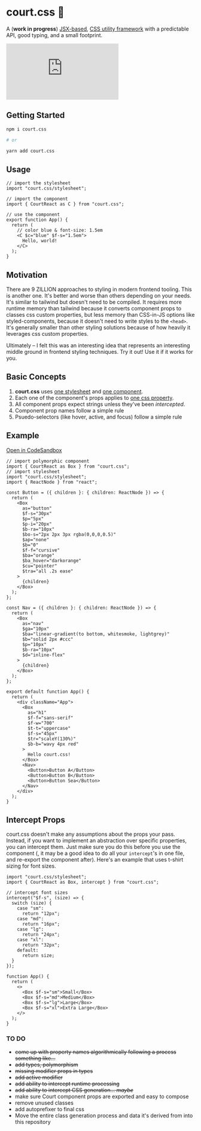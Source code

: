 # court.css 🏰

A (**work in progress**) <u>JSX-based</u>, <u>CSS utility framework</u> with a predictable API, good typing, and a small footprint.

![npm](https://img.shields.io/npm/v/court.css)

## Getting Started

```bash
npm i court.css

# or

yarn add court.css
```

## Usage

```tsx
// import the stylesheet
import "court.css/stylesheet";

// import the component
import { CourtReact as C } from "court.css";

// use the component
export function App() {
  return (
    // color blue & font-size: 1.5em
    <C $c="blue" $f-s="1.5em">
      Hello, world!
    </C>
  );
}
```

## Motivation

There are 9 ZILLION approaches to styling in modern frontend tooling. This is another one. It's better and worse than others depending on your needs. It's similar to tailwind but doesn't need to be compiled. It requires more runtime memory than tailwind because it converts component props to classes css custom properties, but less memory than CSS-in-JS options like styled-components, because it doesn't need to write styles to the `<head>`. It's generally smaller than other styling solutions because of how heavily it leverages css custom properties.

Ultimately – I felt this was an interesting idea that represents an interesting middle ground in frontend styling techniques. Try it out! Use it if it works for you.

## Basic Concepts

1. **court.css** uses <u>one stylesheet</u> and <u>one component</u>.
1. Each one of the component's props</u> applies to <u>one css property</u>.
1. All component props expect strings unless they've been _intercepted_.
1. Component prop names follow a simple rule
1. Psuedo-selectors (like hover, active, and focus) follow a simple rule

## Example

[Open in CodeSandbox](https://codesandbox.io/s/court-css-example-uudxu?file=/src/App.tsx)

```tsx
// import polymorphic component
import { CourtReact as Box } from "court.css";
// import stylesheet
import "court.css/stylesheet";
import { ReactNode } from "react";

const Button = ({ children }: { children: ReactNode }) => {
  return (
    <Box
      as="button"
      $f-s="30px"
      $p="5px"
      $p-i="20px"
      $b-ra="10px"
      $bo-s="2px 2px 3px rgba(0,0,0,0.5)"
      $ap="none"
      $b="0"
      $f-f="cursive"
      $ba="orange"
      $ba_hover="darkorange"
      $cu="pointer"
      $tra="all .2s ease"
    >
      {children}
    </Box>
  );
};

const Nav = ({ children }: { children: ReactNode }) => {
  return (
    <Box
      as="nav"
      $ga="10px"
      $ba="linear-gradient(to bottom, whitesmoke, lightgrey)"
      $b="solid 2px #ccc"
      $p="10px"
      $b-ra="10px"
      $d="inline-flex"
    >
      {children}
    </Box>
  );
};

export default function App() {
  return (
    <div className="App">
      <Box
        as="h1"
        $f-f="sans-serif"
        $f-w="700"
        $t-t="uppercase"
        $f-s="45px"
        $tr="scaleY(130%)"
        $b-b="wavy 4px red"
      >
        Hello court.css!
      </Box>
      <Nav>
        <Button>Button A</Button>
        <Button>Button B</Button>
        <Button>Button Sea</Button>
      </Nav>
    </div>
  );
}
```

## Intercept Props

court.css doesn't make any assumptions about the props your pass. Instead, if you want to implement an abstraction over specific properties, you can intercept them. Just make sure you do this before you use the component (, it may be a good idea to do all your `intercept`'s in one file, and re-export the component after). Here's an example that uses t-shirt sizing for font sizes.

```tsx
import "court.css/stylesheet";
import { CourtReact as Box, intercept } from "court.css";

// intercept font sizes
intercept("$f-s", (size) => {
  switch (size) {
    case "sm":
      return "12px";
    case "md":
      return "16px";
    case "lg":
      return "24px";
    case "xl":
      return "32px";
    default:
      return size;
  }
});

function App() {
  return (
    <>
      <Box $f-s="sm">Small</Box>
      <Box $f-s="md">Medium</Box>
      <Box $f-s="lg">Large</Box>
      <Box $f-s="xl">Extra Large</Box>
    </>
  );
}
```

### TO DO

- ~~come up with property names algorithmically following a process something like...~~
- ~~add types, polymorphism~~
- ~~missing modifier props in types~~
- ~~add active modifier~~
- ~~add ability to intercept runtime processing~~
- ~~add ability to intercept CSS generation... _maybe_~~
- make sure Court component props are exported and easy to compose
- remove unused classes
- add autoprefixer to final css
- Move the entire class generation process and data it's derived from into this repository

